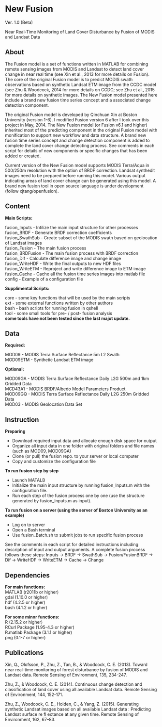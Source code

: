 New Fusion 
======

Ver. 1.0 (Beta)  

Near Real-Time Monitoring of Land Cover Disturbance by Fusion of MODIS and Landsat Data

About
------

The Fusion model is a set of functions written in MATLAB for combining remote sensing images from MODIS and Landsat to detect land cover change in near real time (see Xin et al., 2013 for more details on Fusion). The core of the original Fusion model is to predict MODIS swath observations based on synthetic Landsat ETM image from the CCDC model (see Zhu & Woodcock, 2014 for more details on CCDC; see Zhu et al., 2015 for more details on synthetic images. The New Fusion model presented here include a brand new fusion time series concept and a associated change detection component.

The original Fusion model is developed by Qinchuan Xin at Boston University (version 1-6). I modified Fusion version 6 after I took over this project in May, 2014. The New Fusion model (or Fusion v6.1 and higher) inherited most of the predicting component in the original Fusion model with monification to support new workflow and data structure. A brand new fusion time series concept and change detection component is added to complete the land cover change detecting process. See comments in each script for details of new components or specific changes that has been added or created.

Current version of the New Fusion model supports MODIS Terra/Aqua in 500/250m resolution with the option of BRDF correction. Landsat synthedit images need to be prepared before running this model. Various output indicating areas of land cover change can be generated using this model. A brand new fusion tool in open source language is under development (follow xjtang/openfusion).

Content
------

**Main Scripts:**  

fusion_Inputs - Intilize the main input structure for other processes  
fusion_BRDF - Generate BRDF correction coefficients  
fusion_SwathSub - Create subset of the MODIS swath based on geolocation of Landsat images  
fusion_Fusion - The main fusion process  
fusion_BRDFusion - The main fusion process with BRDF correction  
fusion_Dif - Calculate difference image and change image  
fusion_WriteHDF - Write the final outputs to new HDF files  
fusion_WriteETM - Reproject and write difference image to ETM image  
fusion_Cache - Cache all the fusion time series images into matlab file  
config - Example of a configuration file  

**Supplimental Scripts:**  

core - some key functions that will be used by the main scripts  
ext - some external functions written by other authors  
bash - bash scripts for running fusion in qshell  
tool - some small tools for pre- / post- fusion analysis  
**some tools have not been tested since the last majot update.** 

Data
------

**Required:**  

MOD09 - MODIS Terra Surface Reflectance 5m L2 Swath  
MOD09ETM - Synthetic Landsat ETM image   

**Optional:**  

MOD09GA - MODIS Terra Surface Reflectance Daily L2G 500m and 1km Gridded Data  
MCD43A1 - MODIS BRDF/Albedo Model Parameters Product  
MOD09GQ - MODIS Terra Surface Reflectance Daily L2G 250m Gridded Data  
MOD03 - MODIS Geolocation Data Set

Instruction
------

**Preparing**  

- Download required input data and allocate enough disk space for output
- Organize all input data in one folder with original folders and file names (such as MOD09, MOD09GA)
- Clone (or pull) the fusion repo. to your server or local computer
- Copy and customize the configuration file

**To run fusion step by step**  

- Launch MATALB
- Initialize the main input structure by running fusion_Inputs.m with the configuration file.
- Run each step of the fusion process one by one (use the structure generated by fusion_Inputs.m as input).

**To run fusion on a server (using the server of Boston University as an example)**  

- Log on to server  
- Open a Bash terminal  
- Use fusion_Batch.sh to submit jobs to run specific fusion process  

See the comments in each script for detailed instructions including description of input and output arguments. A complete fusion process follows these steps: Inputs -> BRDF -> SwathSub -> Fusion/FusionBRDF -> Dif -> WriteHDF -> WriteETM -> Cache -> Change

Dependencies
------

**For main functions:**    
MATLAB (r2011b or higher)  
gdal (1.10.0 or higher)  
hdf (4.2.5 or higher)  
bash (4.1.2 or higher)  

**For some minor functions:**  
R (2.15.2 or higher)  
RCurl Package (1.95-4.3 or higher)  
R.matlab Package (3.1.1 or higher)  
png (0.1-7 or higher)  

Publications
------

Xin, Q., Olofsson, P., Zhu, Z., Tan, B., & Woodcock, C. E. (2013). Toward near real-time monitoring of forest disturbance by fusion of MODIS and Landsat data. Remote Sensing of Environment, 135, 234-247.  

Zhu, Z., & Woodcock, C. E. (2014). Continuous change detection and classification of land cover using all available Landsat data. Remote Sensing of Environment, 144, 152-171.  

Zhu, Z., Woodcock, C. E., Holden, C., & Yang, Z. (2015). Generating synthetic Landsat images based on all available Landsat data : Predicting Landsat surface re fl ectance at any given time. Remote Sensing of Environment, 162, 67–83.  

